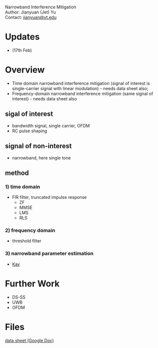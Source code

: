 Narrowband Interference Mitigation  
Author: Jianyuan (Jet) Yu  
Contact: jianyuan@vt.edu  


# Updates
* (17th Feb)

# Overview
* Time domain narrowband interference mitigation (signal of interest is single-carrier signal with linear modulation) - needs data sheet also;  
*  Frequency-domain narrowband interference mitigation (same signal of interest) - needs data sheet also

## sigal of interest
* bandwidth signal, single carrier, OFDM
* RC pulse shaping

## signal of non-interest
* narrowband, here single tone

## method
### 1) time domain
* FIR filter, truncated impulse response 
    * ZF
    * MMSE
    * LMS
    * RLS

### 2) frequency domain
* threshold filter

### 3) narrowband parameter estimation
* [Kay]()

# Further Work
* DS-SS
* UWB
* OFDM



# Files
[data sheet (Google Doc)](https://docs.google.com/document/d/1dULYCHmw7NCb9Pp9SOaIqyIlrDgNPNYFvnaRa6fGYws/edit?usp=sharing)